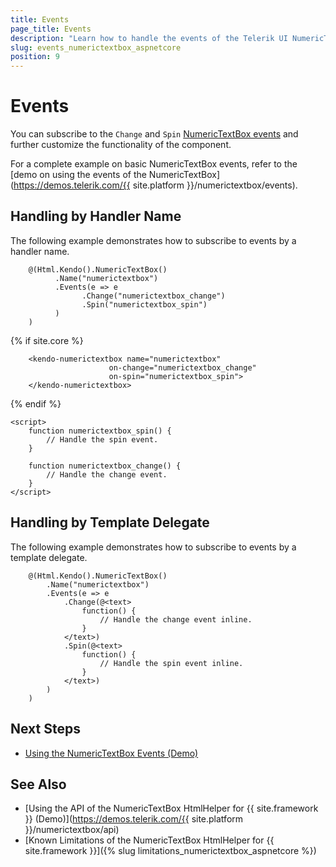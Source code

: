 ```yaml
---
title: Events
page_title: Events
description: "Learn how to handle the events of the Telerik UI NumericTextBox component for {{ site.framework }}."
slug: events_numerictextbox_aspnetcore
position: 9
---
```


# Events

You can subscribe to the `Change` and `Spin` [NumericTextBox events](/api/kendo.mvc.ui.fluent/numerictextboxeventbuilder) and further customize the functionality of the component.

For a complete example on basic NumericTextBox events, refer to the [demo on using the events of the NumericTextBox](https://demos.telerik.com/{{ site.platform }}/numerictextbox/events).

## Handling by Handler Name

The following example demonstrates how to subscribe to events by a handler name.

```HtmlHelper
    @(Html.Kendo().NumericTextBox()
          .Name("numerictextbox")
          .Events(e => e
                .Change("numerictextbox_change")
                .Spin("numerictextbox_spin")
          )
    )
```
{% if site.core %}
```TagHelper
    <kendo-numerictextbox name="numerictextbox"
                      on-change="numerictextbox_change"
                      on-spin="numerictextbox_spin">
    </kendo-numerictextbox>
```
{% endif %}
```script
<script>
    function numerictextbox_spin() {
        // Handle the spin event.
    }

    function numerictextbox_change() {
        // Handle the change event.
    }
</script>
```

## Handling by Template Delegate

The following example demonstrates how to subscribe to events by a template delegate.

```HtmlHelper
    @(Html.Kendo().NumericTextBox()
        .Name("numerictextbox")
        .Events(e => e
            .Change(@<text>
                function() {
                    // Handle the change event inline.
                }
            </text>)
            .Spin(@<text>
                function() {
                    // Handle the spin event inline.
                }
            </text>)
        )
    )
```

## Next Steps

* [Using the NumericTextBox Events (Demo)](https://demos.telerik.com/aspnet-core/numerictextbox/events)

## See Also

* [Using the API of the NumericTextBox HtmlHelper for {{ site.framework }} (Demo)](https://demos.telerik.com/{{ site.platform }}/numerictextbox/api)
* [Known Limitations of the NumericTextBox HtmlHelper for {{ site.framework }}]({% slug limitations_numerictextbox_aspnetcore %})
